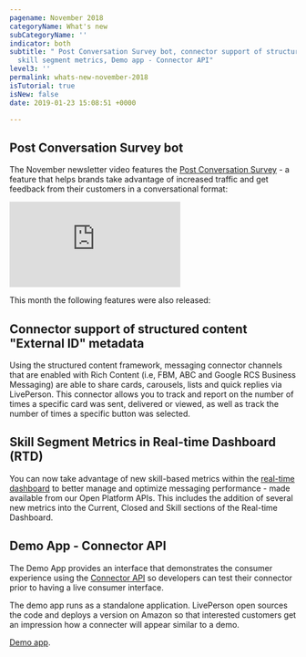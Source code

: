 ```yaml
---
pagename: November 2018
categoryName: What's new
subCategoryName: ''
indicator: both
subtitle: " Post Conversation Survey bot, connector support of structured content,
  skill segment metrics, Demo app - Connector API"
level3: ''
permalink: whats-new-november-2018
isTutorial: true
isNew: false
date: 2019-01-23 15:08:51 +0000

---
```

## Post Conversation Survey bot

The November newsletter video features the [Post Conversation Survey](bots-automation-post-conversation-survey.html) - a feature that helps brands take advantage of increased traffic and get feedback from their customers in a conversational format:

<iframe src="https://player.vimeo.com/video/300977058" frameborder="0" webkitallowfullscreen mozallowfullscreen allowfullscreen></iframe>

This month the following features were also released:

## Connector support of structured content "External ID" metadata

Using the structured content framework, messaging connector channels that are enabled with Rich Content (i.e, FBM, ABC and Google RCS Business Messaging) are able to share cards, carousels, lists and quick replies via LivePerson. This connector allows you to track and report on the number of times a specific card was sent, delivered or viewed, as well as track the number of times a specific button was selected.

## Skill Segment Metrics in Real-time Dashboard (RTD)

You can now take advantage of new skill-based metrics within the [real-time dashboard](data-reporting-messaging-real-time-data-real-time-data-for-messaging.html) to better manage and optimize messaging performance - made available from our Open Platform APIs. This includes the addition of several new metrics into the Current, Closed and Skill sections of the Real-time Dashboard.

## Demo App - Connector API

The Demo App provides an interface that demonstrates the consumer experience using the [Connector API](https://developers.liveperson.com/connector-api-sample-code-connector-sample-app.html) so developers can test their connector prior to having a live consumer interface.

The demo app runs as a standalone application. LivePerson open sources the code and deploys a version on Amazon so that interested customers get an impression how a connecter will appear similar to a demo.

[Demo app](https://developers.liveperson.com/connector-api-sample-code-connector-sample-app.html "https://developers.liveperson.com/connector-api-sample-code-connector-sample-app.html").
